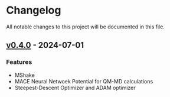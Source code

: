 # Changelog

All notable changes to this project will be documented in this file.

<!-- insertion marker -->
## [v0.4.0](https://github.com/MolarVerse/PQ/releases/tag/v0.4.0) - 2024-07-01

### Features

- MShake
- MACE Neural Netwoek Potential for QM-MD calculations
- Steepest-Descent Optimizer and ADAM optimizer